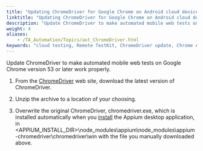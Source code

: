 ```yaml
--- 
title: "Updating ChromeDriver for Google Chrome on Android cloud devices"
linktitle: "Updating ChromeDriver for Google Chrome on Android cloud devices"
description: "Update ChromeDriver to make automated mobile web tests on Google Chrome version 53 or later work properly."
weight: 4
aliases: 
    - /TA_Automation/Topics/aut_ChromeDriver.html
keywords: "cloud testing, Remote TestKit, ChromeDriver update, Chrome Android, Remote TestKit, ChromeDriver update, Chrome Android"
---
```


Update ChromeDriver to make automated mobile web tests on Google Chrome version 53 or later work properly.

1.  From the [ChromeDriver](https://sites.google.com/a/chromium.org/chromedriver/downloads) web site, download the latest version of ChromeDriver.

2.  Unzip the archive to a location of your choosing.

3.  Overwrite the original ChromeDriver, chromedriver.exe, which is installed automatically when you [install](/automation-guide/application-testing/mobile-testing/testing-in-the-cloud/testarchitect-and-remote-testkit/testing-web-based-applications-on-chrome-android/prerequisites/configuring-appium-server-locally) the Appium desktop application, in <APPIUM\_INSTALL\_DIR\>\\node\_modules\\appium\\node\_modules\\appium-chromedriver\\chromedriver\\win with the file you manually downloaded above.




